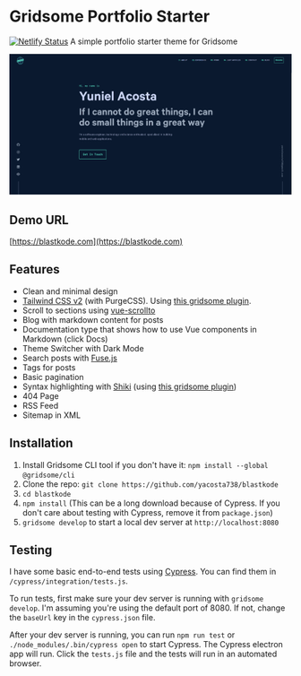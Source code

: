 # Gridsome Portfolio Starter

[![Netlify Status](https://api.netlify.com/api/v1/badges/6524ca6f-ab89-431b-bfb4-57c814094dfd/deploy-status)](https://app.netlify.com/sites/blastkode/deploys)
A simple portfolio starter theme for Gridsome

![screenshot](screenshots/demo.png)

## Demo URL

[https://blastkode.com](https://blastkode.com)

## Features

-   Clean and minimal design
-   [Tailwind CSS v2](https://tailwindcss.com) (with PurgeCSS). Using [this gridsome plugin](https://gridsome.org/plugins/gridsome-plugin-tailwindcss).
-   Scroll to sections using [vue-scrollto](https://github.com/rigor789/vue-scrollto)
-   Blog with markdown content for posts
-   Documentation type that shows how to use Vue components in Markdown (click Docs)
-   Theme Switcher with Dark Mode
-   Search posts with [Fuse.js](https://fusejs.io)
-   Tags for posts
-   Basic pagination
-   Syntax highlighting with [Shiki](https://shiki.matsu.io) (using [this gridsome plugin](https://gridsome.org/plugins/gridsome-plugin-remark-shiki))
-   404 Page
-   RSS Feed
-   Sitemap in XML

## Installation

1. Install Gridsome CLI tool if you don't have it: `npm install --global @gridsome/cli`
1. Clone the repo: `git clone https://github.com/yacosta738/blastkode`
1. `cd blastkode`
1. `npm install` (This can be a long download because of Cypress. If you don't care about testing with Cypress, remove it from `package.json`)
1. `gridsome develop` to start a local dev server at `http://localhost:8080`

## Testing

I have some basic end-to-end tests using [Cypress](https://cypress.io). You can find them in `/cypress/integration/tests.js`.

To run tests, first make sure your dev server is running with `gridsome develop`. I'm assuming you're using the default port of 8080. If not, change the `baseUrl` key in the `cypress.json` file.

After your dev server is running, you can run `npm run test` or `./node_modules/.bin/cypress open` to start Cypress. The Cypress electron app will run. Click the `tests.js` file and the tests will run in an automated browser.
